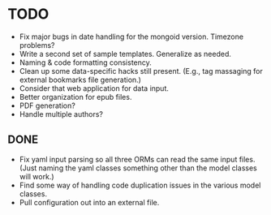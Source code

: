 # TODO

* Fix major bugs in date handling for the mongoid version. Timezone problems?
* Write a second set of sample templates. Generalize as needed.
* Naming & code formatting consistency.
* Clean up some data-specific hacks still present. (E.g., tag massaging for external bookmarks file generation.)
* Consider that web application for data input.
* Better organization for epub files.
* PDF generation?
* Handle multiple authors?

## DONE

* Fix yaml input parsing so all three ORMs can read the same input files. (Just naming the yaml classes something other than the model classes will work.)
* Find some way of handling code duplication issues in the various model classes.
* Pull configuration out into an external file.
